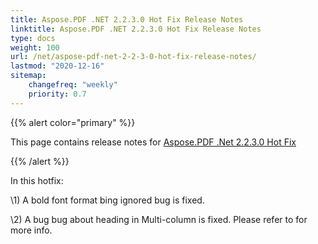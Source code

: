 ```yaml
---
title: Aspose.PDF .NET 2.2.3.0 Hot Fix Release Notes
linktitle: Aspose.PDF .NET 2.2.3.0 Hot Fix Release Notes
type: docs
weight: 100
url: /net/aspose-pdf-net-2-2-3-0-hot-fix-release-notes/
lastmod: "2020-12-16"
sitemap:
    changefreq: "weekly"
    priority: 0.7
---
```


{{% alert color="primary" %}} 

This page contains release notes for [Aspose.PDF .Net 2.2.3.0 Hot Fix](http://www.aspose.com/downloads/pdf/net/new-releases/aspose.pdf-.net-2.2.3.0-hot-fix/)

{{% /alert %}} 

In this hotfix:

\1) A bold font format bing ignored bug is fixed.

\2) A bug bug about heading in Multi-column is fixed. Please refer to for more info.
